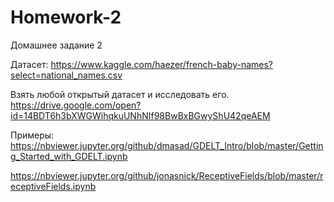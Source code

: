 # Homework-2
Домашнее задание 2

Датасет: https://www.kaggle.com/haezer/french-baby-names?select=national_names.csv


Взять любой открытый датасет и исследовать его.
https://drive.google.com/open?id=14BDT6h3bXWGWihqkuUNhNIf98BwBxBGwyShU42qeAEM

Примеры:
https://nbviewer.jupyter.org/github/dmasad/GDELT_Intro/blob/master/Getting_Started_with_GDELT.ipynb

https://nbviewer.jupyter.org/github/jonasnick/ReceptiveFields/blob/master/receptiveFields.ipynb
